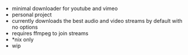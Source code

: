 + minimal downloader for youtube and vimeo
+ personal project
+ currently downloads the best audio and video streams by default with no options
+ requires ffmpeg to join streams
+ *nix only
+ wip
